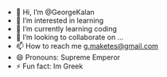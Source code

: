 - 👋 Hi, I’m @GeorgeKalan
- 👀 I’m interested in learning
- 🌱 I’m currently learning coding
- 💞️ I’m looking to collaborate on ...
- 📫 How to reach me g.maketes@gmail.com
- 😄 Pronouns: Supreme Emperor
- ⚡ Fun fact: Im Greek

<!---
GeorgeKalan/GeorgeKalan is a ✨ special ✨ repository because its `README.md` (this file) appears on your GitHub profile.
You can click the Preview link to take a look at your changes.
--->
